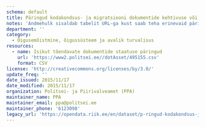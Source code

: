 ```yaml
---
schema: default
title: Päringud kodakondsus- ja migratsiooni dokumentide kehtivuse või menetlemise staatuse kohta
notes: 'Andmehulk sisaldab tabelit URL-ga kust saab teha erinevaid päringuid, mis on seotud kodakondsus- ja migratsiooni dokumentidega. Valides Teid huvitava päringu ning sisestades avanevale lehele selleks vajaliku info saate sooritada soovitud päringu.'
department: ''
category:
  - Õigusemõistmine, õigussüsteem ja avalik turvalisus
resources:
  - name: Isikut tõendavate dokumentide staatuse päringud
    url: 'https://www2.politsei.ee//dotAsset/495155.csv'
    format: CSV
license: 'http://creativecommons.org/licenses/by/3.0/'
update_freq: ''
date_issued: 2015/11/17
date_modified: 2015/11/17
organization: Politsei- ja Piirivalveamet (PPA)
maintainer_name: PPA
maintainer_email: ppa@politsei.ee
maintainer_phone: '6123098'
legacy_url: 'https://opendata.riik.ee/en/dataset/p-ringud-kodakondsus-ja-migratsiooni-dokumentide-kehtivuse-v-i-menetlemise-staatuse-kohta'
---
```

